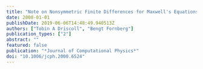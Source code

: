 ```yaml
---
title: "Note on Nonsymmetric Finite Differences for Maxwell's Equations"
date: 2000-01-01
publishDate: 2019-06-06T14:48:49.940513Z
authors: ["Tobin A Driscoll", "Bengt Fornberg"]
publication_types: ["2"]
abstract: ""
featured: false
publication: "*Journal of Computational Physics*"
doi: "10.1006/jcph.2000.6524"
---
```


